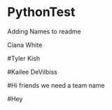 # PythonTest

Adding Names to readme

Ciana White

#Tyler Kish

#Kailee DeVilbiss

#Hi friends we need a team name

#Hey
